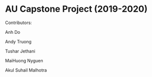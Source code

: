 # AU Capstone Project (2019-2020)

Contributors:


Anh Do

Andy Truong

Tushar Jethani

MaiHuong Nyguen

Akul Suhail Malhotra

